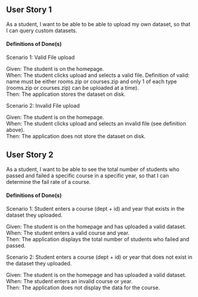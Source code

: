 ## User Story 1
As a student, I want to be able to be able to upload my own dataset, so that I can query custom datasets.


#### Definitions of Done(s)
Scenario 1: Valid File upload

Given: The student is on the homepage.  
When: The student clicks upload and selects a valid file. Definition of valid: name must be either rooms.zip or courses.zip and only
1 of each type (rooms.zip or courses.zip) can be uploaded at a time).  
Then: The application stores the dataset on disk.

Scenario 2: Invalid File upload

Given: The student is on the homepage.  
When: The student clicks upload and selects an invalid file (see definition above).\
Then: The application does not store the dataset on disk.


## User Story 2
As a student, I want to be able to see the total number of students who passed and failed a specific course in a specific year, so that I can determine the fail rate of a course.


#### Definitions of Done(s)
Scenario 1: Student enters a course (dept + id) and year that exists in the dataset they uploaded.

Given: The student is on the homepage and has uploaded a valid dataset.  
When: The student enters a valid course and year.\
Then: The application displays the total number of students who failed and passed.

Scenario 2: Student enters a course (dept + id) or year that does not exist in the dataset they uploaded.

Given: The student is on the homepage and has uploaded a valid dataset.
When: The student enters an invalid course or year.\
Then: The application does not display the data for the course.


